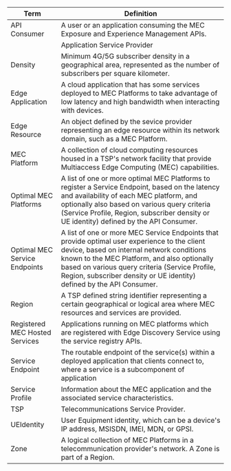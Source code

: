 | Term | Definition |
|------|------------|
|API Consumer |	 A user or an application consuming the MEC Exposure and Experience Management APIs. |
||Application Service Provider | the developer/publisher who deploys applications on MEC platforms. |
|Density |	 Minimum 4G/5G subscriber density in a geographical area, represented as the number of subscribers per square kilometer.|
|Edge Application | A cloud application that has some services deployed to MEC Platforms to take advantage of low latency and high bandwidth when interacting with devices.|
|Edge Resource |	 An object defined by the sevice provider representing an edge resource within its network domain, such as a MEC Platform.|
|MEC  Platform |	 A collection of cloud computing resources housed in a TSP's network facility that provide Multiaccess Edge Computing (MEC) capabilities. |
|Optimal MEC  Platforms |	 A list of one or more optimal MEC Platforms to register a Service Endpoint, based on the latency and availability of each MEC platform, and optionally also based on various query criteria (Service Profile, Region, subscriber density or UE identity) defined by the API Consumer. |
|Optimal MEC Service Endpoints |	A list of one or more MEC Service Endpoints that provide optimal user experience to the client device, based on internal network conditions known to the MEC Platform, and also optionally based on various query criteria (Service Profile, Region, subscriber density or UE identity) defined by the API Consumer. |
|Region |	 A TSP defined string identifier representing a certain geographical or logical area where MEC resources and services are provided.|
|Registered MEC Hosted Services |	 Applications running on MEC platforms which are registered with Edge Discovery Service using the service registry APIs.|
|Service Endpoint | The routable endpoint of the service(s) within a deployed application that clients connect to, where a service is a subcomponent of application|    
|Service Profile |	 Information about the MEC application and the associated service characteristics.|
|TSP |	 Telecommunications Service Provider.   |   
|UEIdentity |	 User Equipment identity, which can be a device's IP address, MSISDN, IMEI, MDN, or GPSI.|
|Zone |	 A logical collection of MEC Platforms in a telecommunication provider's network. A Zone is part of a Region.|
